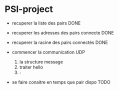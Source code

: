 # PSI-project
+ recuperer la liste des pairs DONE
+ recuperer les adresses des pairs connecte DONE
+ recuperer la racine des pairs connectés DONE
+ commencer la communication UDP
    1. la structure message
    2. traiter hello
    3. :



+ se faire conaitre en temps que pair dispo TODO


